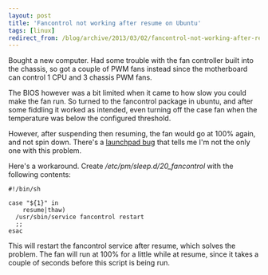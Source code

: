 ```yaml
---
layout: post
title: 'Fancontrol not working after resume on Ubuntu'
tags: [linux]
redirect_from: /blog/archive/2013/03/02/fancontrol-not-working-after-resume
---
```


Bought a new computer. Had some trouble with the fan controller built
into the chassis, so got a couple of PWM fans instead since the
motherboard can control 1 CPU and 3 chassis PWM fans.

The BIOS however was a bit limited when it came to how slow you could
make the fan run. So turned to the fancontrol package in ubuntu, and
after some fiddling it worked as intended, even turning off the case fan
when the temperature was below the configured threshold.

However, after suspending then resuming, the fan would go at 100% again,
and not spin down. There's a [launchpad
bug](https://bugs.launchpad.net/ubuntu/+source/lm-sensors-3/+bug/489596)
that tells me I'm not the only one with this problem.

Here's a workaround. Create */etc/pm/sleep.d/20\_fancontrol* with the
following contents:

    #!/bin/sh

    case "${1}" in
        resume|thaw)
      /usr/sbin/service fancontrol restart
      ;;
    esac

This will restart the fancontrol service after resume, which solves the
problem. The fan will run at 100% for a little while at resume, since it
takes a couple of seconds before this script is being run.

